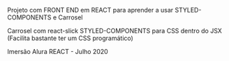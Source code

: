 Projeto com FRONT END em REACT para aprender a usar STYLED-COMPONENTS e Carrosel 

Carrosel com react-slick
STYLED-COMPONENTS para CSS dentro do JSX (Facilita bastante ter um CSS programático)

Imersão Alura REACT - Julho 2020

